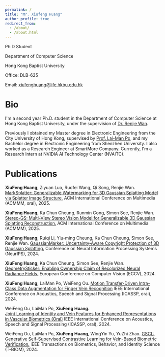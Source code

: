 ```yaml
---
permalink: /
title: "Mr. Xiufeng Huang"
author_profile: true
redirect_from: 
  - /about/
  - /about.html
---
```


Ph.D Student

Department of Computer Science

Hong Kong Baptist University

Office: DLB-625

Email: xiufenghuang@life.hkbu.edu.hk

Bio
======
I'm a second year Ph.D. student in the Department of Computer Science at Hong Kong Baptist University, under the supervision of [Dr. Renjie Wan](https://wanrenjie.github.io/). 

Previously I obtained my Master degree in Electronic Engineering from the City University of Hong Kong, supervised by [Prof. Lai-Man Po](https://scholars.cityu.edu.hk/en/persons/lai-man-po(1c2baaee-a00f-45ea-bd1d-27b052b5c2c5).html), and my Bachelor degree in Electronic Engineering from Shenzhen University.
I also worked as a Research Engineer at SmartMore Company. 
Currently, I'm a Research Intern at NVIDIA AI Technology Center (NVAITC).

Publications
======

**XiuFeng Huang**, Ziyuan Luo, Ruofei Wang, Qi Song, Renjie Wan.
[MarkSplatter: Generalizable Watermarking for 3D Gaussian Splatting Model via Splatter Image Structure.](kevinhuangxf.github.io)
ACM International Conference on Multimedia (ACMMM, oral), 2025.

**XiuFeng Huang**, Ka Chun Cheung, Runmin Cong, Simon See, Renjie Wan.
[Stereo-GS: Multi-View Stereo Vision Model for Generalizable 3D Gaussian Splatting Reconstruction.](https://arxiv.org/pdf/2507.14921)
ACM International Conference on Multimedia (ACMMM), 2025.

**XiuFeng Huang**, Ruiqi Li, Yiu-ming Cheung, Ka Chun Cheung, Simon See, Renjie Wan. 
[GaussianMarker: Uncertainty-Aware Copyright Protection of 3D Gaussian Splatting.](https://kevinhuangxf.github.io/GaussianMarker/)
Conference on Neural Information Processing Systems (NeurIPS), 2024.

**XiuFeng Huang**, Ka Chun Cheung, Simon See, Renjie Wan. 
[GeometrySticker: Enabling Ownership Claim of Recolorized Neural Radiance Fields.](https://kevinhuangxf.github.io/GeometrySticker/)
European Conference on Computer Vision (ECCV), 2024.

**XiuFeng Huang**, LaiMan Po, WeiFeng Ou. 
[Motion Transfer-Driven Intra-Class Data Augmentation for Finger Vein Recognition](https://ieeexplore.ieee.org/document/10446757)
IEEE International Conference on Acoustics, Speech and Signal Processing (ICASSP, oral), 2024.

WeiFeng Ou, LaiMan Po, **XiuFeng Huang**.	
[Joint Learning of Identity and Vein Features for Enhanced Representations in Vascular Biometrics (Oral)](https://ieeexplore.ieee.org/document/10448290/)
IEEE International Conference on Acoustics, Speech and Signal Processing (ICASSP, oral), 2024.

WeiFeng Ou, LaiMan Po, **XiuFeng Huang**, WingYin Yu, YuZhi Zhao. 
[GSCL: Generative Self-Supervised Contrastive Learning for Vein-Based Biometric Verification.](https://ieeexplore.ieee.org/document/10428026)
IEEE Transactions on Biometrics, Behavior, and Identity Science	(T-BIOM), 2024.	

